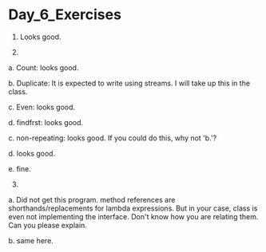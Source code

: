 # Day_6_Exercises

1. Looks good.

2. 
a. Count: looks good.

b. Duplicate: It is expected to write using streams. I will take up this in the class.

c. Even: looks good.

d. findfrst: looks good.

c. non-repeating: looks good. If you could do this, why not 'b.'?

d. looks good.

e. fine.

3.

a. Did not get this program. method references are shorthands/replacements for lambda expressions. But in your case, class is even not implementing the interface. Don't know how you are relating them. Can you please explain.

b. same here.

